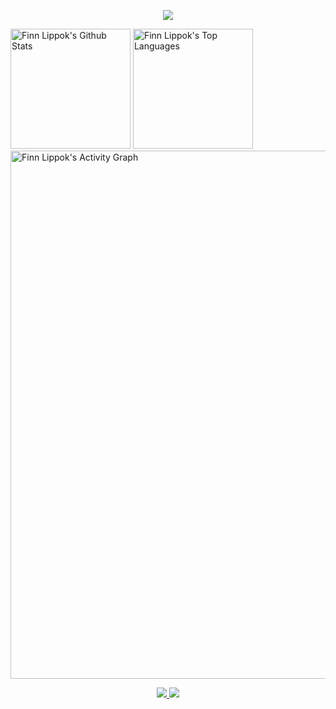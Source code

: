 <p align="center">
  <a href="https://github.com/DenverCoder1/readme-typing-svg"><img src="https://readme-typing-svg.demolab.com/?lines=<👋Hello, World!/>;<👋Hallo, World!/>;<👋Hola, World!/>;<👋Bonjour, World!/>;<👋Namaste, World!/>;<👋Olá, World!/>;<👋Ciao, World!/>&font=Roboto%20Code&center=true&width=480&height=45&color=1F6FEB&vCenter=true&size=22&pause=900"></a> 
</p>
 
 <a href="https://github.com/anuraghazra/github-readme-stats">
<img alt="Finn Lippok's Github Stats" src="https://denvercoder1-github-readme-stats.vercel.app/api/?username=FinnPL&show_icons=true&include_all_commits=true&count_private=true&theme=react&hide_border=true&bg_color=1F222E&title_color=1F6FEB&icon_color=F8D866" height="192px"/></a>

 <a href="https://github.com/anuraghazra/github-readme-stats">
 <img alt="Finn Lippok's Top Languages" src="https://github-readme-stats.vercel.app/api/top-langs/?username=FinnPL&langs_count=8&layout=compact&theme=react&hide_border=true&bg_color=1F222E&title_color=1F6FEB&icon_color=F8D866&hide=Jupyter%20Notebook" height="192px"/></a>

 <a href="https://github.com/ashutosh00710/github-readme-activity-graph">
 <img alt="Finn Lippok's Activity Graph" src="https://github-readme-activity-graph.vercel.app/graph/?username=FinnPL&bg_color=1F222E&color=1F6FEB&line=1F6FEB&point=FFFFFF&hide_border=true"width="845"/></a>

<p align="center">
  <a href="https://skillicons.dev">
    <img src="https://skillicons.dev/icons?i=java,spring,c,cpp,cs,dotnet,visualstudio,vscode,azure,powershell,bash,linux,docker,mysql,git" />
    <img src="https://skillicons.dev/icons?i=raspberrypi,arduino,postman,idea" />
  </a>
</p>
